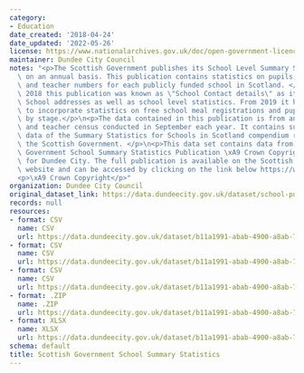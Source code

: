 ```yaml
---
category:
- Education
date_created: '2018-04-24'
date_updated: '2022-05-26'
license: https://www.nationalarchives.gov.uk/doc/open-government-licence/version/3/
maintainer: Dundee City Council
notes: "<p>The Scottish Government publishes its School Level Summary Statistics publication\
  \ on an annual basis. This publication contains statistics on pupils, school characteristics\
  \ and teacher numbers for each publicly funded school in Scotland. </p>\n<p>Up until\
  \ 2018 this publication was known as \"School Contact details\" as it contained\
  \ School addresses as well as school level statistics. From 2019 it has been updated\
  \ to incorporate statistics on free school meal registrations and pupil numbers\
  \ by stage.</p>\n<p>The data contained in this publication is from annual pupil\
  \ and teacher census conducted in September each year. It contains supplementary\
  \ data of the Summary Statistics for Schools in Scotland compendium released by\
  \ the Scottish Government. </p>\n<p>This data set contains data from the Scottish\
  \ Government School Summary Statistics Publication \xA9 Crown Copyright filtered\
  \ for Dundee City. The full publication is available on the Scottish Government\
  \ website and can be accessed by clicking on the link below https://www.gov.scot/publications/school-level-summary-statistics/</p>\n\
  <p>\xA9 Crown Copyright</p>"
organization: Dundee City Council
original_dataset_link: https://data.dundeecity.gov.uk/dataset/school-pupil-rolls-and-fte-teachers
records: null
resources:
- format: CSV
  name: CSV
  url: https://data.dundeecity.gov.uk/dataset/b11a1991-abab-4900-a8ab-731239ada4ab/resource/d52eb623-aa5b-41de-a097-a91a9ef0e6aa/download/2021_-dundee_schools_data.csv
- format: CSV
  name: CSV
  url: https://data.dundeecity.gov.uk/dataset/b11a1991-abab-4900-a8ab-731239ada4ab/resource/86385818-1e60-4f60-8148-f4b787054b99/download/2020_school_summary_dundee_data.csv
- format: CSV
  name: CSV
  url: https://data.dundeecity.gov.uk/dataset/b11a1991-abab-4900-a8ab-731239ada4ab/resource/547e2ec5-f273-49c5-af77-60759272dc63/download/2019_school_summary_dundee_data.csv
- format: .ZIP
  name: .ZIP
  url: https://data.dundeecity.gov.uk/dataset/b11a1991-abab-4900-a8ab-731239ada4ab/resource/9999b612-6e50-4c9b-9fdf-7bfca6a5b312/download/total-pupils-and-teachers-sept-2005-2018.zip
- format: XLSX
  name: XLSX
  url: https://data.dundeecity.gov.uk/dataset/b11a1991-abab-4900-a8ab-731239ada4ab/resource/b8d10c39-8dc8-4415-b795-553d11a0865e/download/total-pupils-and-teachers-sept-2017.xlsx
schema: default
title: Scottish Government School Summary Statistics
---
```

